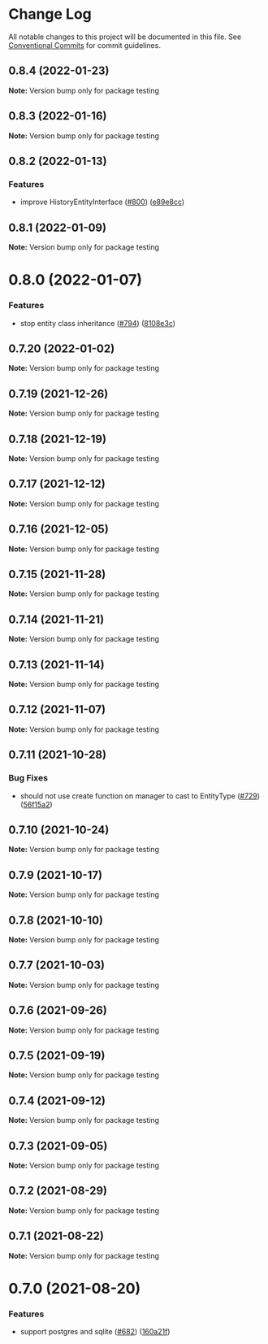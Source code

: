 # Change Log

All notable changes to this project will be documented in this file.
See [Conventional Commits](https://conventionalcommits.org) for commit guidelines.

## 0.8.4 (2022-01-23)

**Note:** Version bump only for package testing





## 0.8.3 (2022-01-16)

**Note:** Version bump only for package testing





## 0.8.2 (2022-01-13)


### Features

* improve HistoryEntityInterface ([#800](https://github.com/anchan828/typeorm-helpers/issues/800)) ([e89e8cc](https://github.com/anchan828/typeorm-helpers/commit/e89e8cc1fae2e0a3b101e7986ec6f672f07cf23a))





## 0.8.1 (2022-01-09)

**Note:** Version bump only for package testing





# 0.8.0 (2022-01-07)


### Features

* stop entity class inheritance ([#794](https://github.com/anchan828/typeorm-helpers/issues/794)) ([8108e3c](https://github.com/anchan828/typeorm-helpers/commit/8108e3c7f2835f44f2b04f862486353c9ff7ac4a))





## 0.7.20 (2022-01-02)

**Note:** Version bump only for package testing





## 0.7.19 (2021-12-26)

**Note:** Version bump only for package testing





## 0.7.18 (2021-12-19)

**Note:** Version bump only for package testing





## 0.7.17 (2021-12-12)

**Note:** Version bump only for package testing





## 0.7.16 (2021-12-05)

**Note:** Version bump only for package testing





## 0.7.15 (2021-11-28)

**Note:** Version bump only for package testing





## 0.7.14 (2021-11-21)

**Note:** Version bump only for package testing





## 0.7.13 (2021-11-14)

**Note:** Version bump only for package testing





## 0.7.12 (2021-11-07)

**Note:** Version bump only for package testing





## 0.7.11 (2021-10-28)


### Bug Fixes

* should not use create function on manager to cast to EntityType ([#729](https://github.com/anchan828/typeorm-helpers/issues/729)) ([56f15a2](https://github.com/anchan828/typeorm-helpers/commit/56f15a25c65ab7a16023da9b0619c62822e0d203))





## 0.7.10 (2021-10-24)

**Note:** Version bump only for package testing





## 0.7.9 (2021-10-17)

**Note:** Version bump only for package testing





## 0.7.8 (2021-10-10)

**Note:** Version bump only for package testing





## 0.7.7 (2021-10-03)

**Note:** Version bump only for package testing





## 0.7.6 (2021-09-26)

**Note:** Version bump only for package testing





## 0.7.5 (2021-09-19)

**Note:** Version bump only for package testing





## 0.7.4 (2021-09-12)

**Note:** Version bump only for package testing





## 0.7.3 (2021-09-05)

**Note:** Version bump only for package testing





## 0.7.2 (2021-08-29)

**Note:** Version bump only for package testing





## 0.7.1 (2021-08-22)

**Note:** Version bump only for package testing





# 0.7.0 (2021-08-20)


### Features

* support postgres and sqlite ([#682](https://github.com/anchan828/typeorm-helpers/issues/682)) ([160a21f](https://github.com/anchan828/typeorm-helpers/commit/160a21fab224757e1db59eaedb8dd92993167157))
